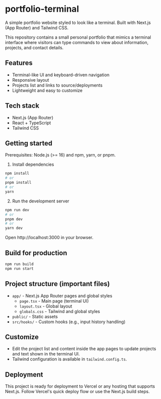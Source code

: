 # portfolio-terminal

A simple portfolio website styled to look like a terminal. Built with Next.js (App Router) and Tailwind CSS.

This repository contains a small personal portfolio that mimics a terminal interface where visitors can type commands to view about information, projects, and contact details.

## Features

- Terminal-like UI and keyboard-driven navigation
- Responsive layout
- Projects list and links to source/deployments
- Lightweight and easy to customize

## Tech stack

- Next.js (App Router)
- React + TypeScript
- Tailwind CSS

## Getting started

Prerequisites: Node.js (>= 16) and npm, yarn, or pnpm.

1. Install dependencies

```bash
npm install
# or
pnpm install
# or
yarn
```

2. Run the development server

```bash
npm run dev
# or
pnpm dev
# or
yarn dev
```

Open http://localhost:3000 in your browser.

## Build for production

```bash
npm run build
npm run start
```

## Project structure (important files)

- `app/` - Next.js App Router pages and global styles
	- `page.tsx` - Main page (terminal UI)
	- `layout.tsx` - Global layout
	- `globals.css` - Tailwind and global styles
- `public/` - Static assets
- `src/hooks/` - Custom hooks (e.g., input history handling)

## Customize

- Edit the project list and content inside the app pages to update projects and text shown in the terminal UI.
- Tailwind configuration is available in `tailwind.config.ts`.

## Deployment

This project is ready for deployment to Vercel or any hosting that supports Next.js. Follow Vercel's quick deploy flow or use the Next.js build steps.
